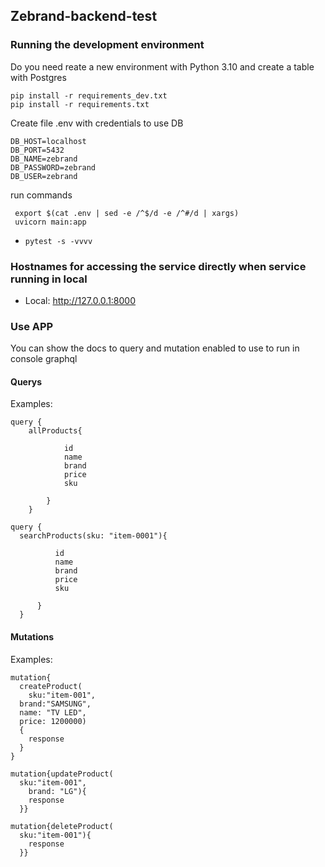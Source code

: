 ## Zebrand-backend-test

### Running the development environment
Do you need reate a new environment with Python 3.10 and create a table with Postgres

```
pip install -r requirements_dev.txt
pip install -r requirements.txt
```

Create file .env with credentials to use DB

```
DB_HOST=localhost
DB_PORT=5432
DB_NAME=zebrand
DB_PASSWORD=zebrand
DB_USER=zebrand
```

run commands 

```
 export $(cat .env | sed -e /^$/d -e /^#/d | xargs)
 uvicorn main:app
```

* `pytest -s -vvvv`


### Hostnames for accessing the service directly when service running in local

* Local: http://127.0.0.1:8000


### Use APP

You can show the docs to query and mutation enabled to use to run in console graphql

#### Querys

Examples: 
```
query {
    allProducts{

            id
            name
            brand
            price
            sku

        }
    }
```
```
query {
  searchProducts(sku: "item-0001"){

          id
          name
          brand
          price
          sku

      }
  }
  ```

#### Mutations

Examples: 

```
mutation{
  createProduct(
    sku:"item-001",
  brand:"SAMSUNG",
  name: "TV LED",
  price: 1200000)  
  {
    response
  }
}
```
```
mutation{updateProduct(
  sku:"item-001",
	brand: "LG"){
    response
  }}
  ```
```
mutation{deleteProduct(
  sku:"item-001"){
    response
  }}
  ```

